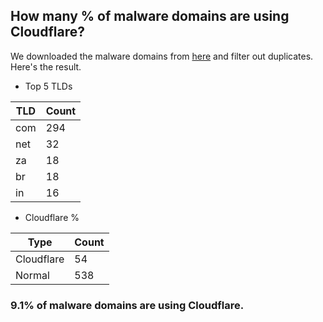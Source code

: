 ## How many % of malware domains are using Cloudflare?


We downloaded the malware domains from [here](https://urlhaus.abuse.ch) and filter out duplicates.
Here's the result.


[//]: # (start replacement)


- Top 5 TLDs

| TLD | Count |
| --- | --- |
| com | 294 |
| net | 32 |
| za | 18 |
| br | 18 |
| in | 16 |


- Cloudflare %

| Type | Count |
| --- | --- |
| Cloudflare | 54 |
| Normal | 538 |


### 9.1% of malware domains are using Cloudflare.